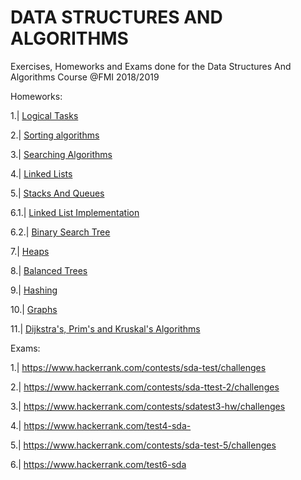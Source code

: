 # DATA STRUCTURES AND ALGORITHMS
Exercises, Homeworks and Exams done for the Data Structures And Algorithms Course @FMI 2018/2019

Homeworks:

1.| <a href="https://www.hackerrank.com/contests/practice-1-si/challenges">Logical Tasks</a>

2.| <a href="https://www.hackerrank.com/contests/si-practice-2/challenges">Sorting algorithms</a>

3.| <a href="https://www.hackerrank.com/contests/practice-3-1/challenges">Searching Algorithms</a>

4.| <a href="https://www.hackerrank.com/contests/si-practice-4/challenges">Linked Lists</a>

5.| <a href="https://www.hackerrank.com/contests/si-practice-5/challenges">Stacks And Queues</a>

6.1.| <a href="https://www.hackerrank.com/contests/sdatest3-hw/challenges">Linked List Implementation</a>

6.2.| <a href="https://www.hackerrank.com/contests/sda-hw-6/challenges">Binary Search Tree</a>

7.| <a href="https://www.hackerrank.com/contests/si-practice-7/challenges">Heaps</a>

8.| <a href="https://www.hackerrank.com/contests/sda-hw-8/challenges">Balanced Trees</a>

9.| <a href="https://www.hackerrank.com/contests/sda-hw-9/challenges">Hashing</a>

10.| <a href="https://www.hackerrank.com/contests/sda-hw-10/challenges">Graphs</a>

11.| <a href="https://www.hackerrank.com/contests/sda-hw-11/challenges">Dijkstra's, Prim's and Kruskal's Algorithms</a>

Exams:

1.| https://www.hackerrank.com/contests/sda-test/challenges

2.| https://www.hackerrank.com/contests/sda-ttest-2/challenges

3.| https://www.hackerrank.com/contests/sdatest3-hw/challenges

4.| https://www.hackerrank.com/test4-sda-

5.| https://www.hackerrank.com/contests/sda-test-5/challenges

6.| https://www.hackerrank.com/test6-sda
